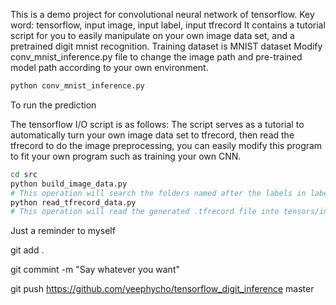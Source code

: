 This is a demo project for convolutional neural network of tensorflow.
Key word: tensorflow, input image, input label, input tfrecord
It contains a tutorial script for you to easily manipulate on your own image data set, and a pretrained digit mnist recognition.
Training dataset is MNIST dataset
Modify conv_mnist_inference.py file to change the image path and pre-trained model path according to your own environment.
``` bash
python conv_mnist_inference.py 
```
To run the prediction

The tensorflow I/O script is as follows:
The script serves as a tutorial to automatically turn your own image data set to tfrecord, then read the tfrecord to do the image preprocessing, you can easily modify this program to fit your own program such as training your own CNN.
``` bash
cd src
python build_image_data.py
# This operation will search the folders named after the labels in label.txt file, then turn all the files in the labeled folders to .tfrecord file.
python read_tfrecord_data.py
# This operation will read the generated .tfrecord file into tensors/images, and write the image to the resized_image folder, the image size is 299x299.
```

Just a reminder to myself

git add .

git commint -m "Say whatever you want"

git push https://github.com/yeephycho/tensorflow_digit_inference master

